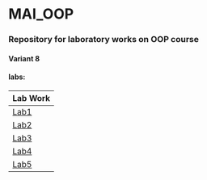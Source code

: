 # MAI_OOP

### Repository for laboratory works on OOP course

#### Variant 8

#### labs:
|Lab Work|
|-|
|[Lab1](/lab1/)|
|[Lab2](/lab2/)|
|[Lab3](/lab3/)|
|[Lab4](/lab4/)|
|[Lab5](/lab5/)|